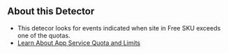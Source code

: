 ## About this Detector
* This detecor looks for events indicated when site in Free SKU exceeds one of the quotas. 
* [Learn About App Service Quota and Limits](https://azure.microsoft.com/en-us/documentation/articles/azure-subscription-service-limits/#app-service-limits "App Service Limits")
